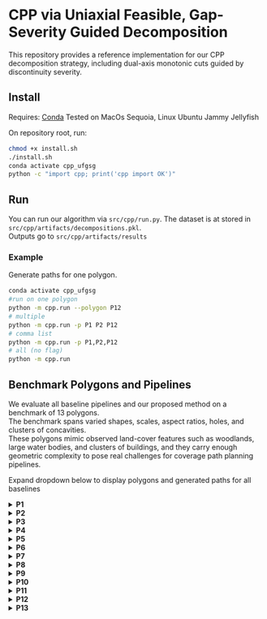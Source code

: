 # CPP via Uniaxial Feasible, Gap-Severity Guided Decomposition


This repository provides a reference implementation for our CPP decomposition strategy, including dual-axis monotonic cuts guided by discontinuity severity.

##  Install

Requires: [Conda](https://docs.conda.io/en/latest/)
Tested on MacOs Sequoia, Linux Ubuntu Jammy Jellyfish

On repository root, run:

```bash
chmod +x install.sh
./install.sh
conda activate cpp_ufgsg
python -c "import cpp; print('cpp import OK')"
```

## Run

You can run our algorithm via `src/cpp/run.py`. The dataset is at stored in `src/cpp/artifacts/decompositions.pkl`.  
Outputs go to `src/cpp/artifacts/results` 

### Example
Generate paths for one polygon.

```bash
conda activate cpp_ufgsg
#run on one polygon
python -m cpp.run --polygon P12
# multiple
python -m cpp.run -p P1 P2 P12
# comma list
python -m cpp.run -p P1,P2,P12
# all (no flag)
python -m cpp.run
```

## Benchmark Polygons and Pipelines

We evaluate all baseline pipelines and our proposed method on a benchmark of 13 polygons.  
The benchmark spans varied shapes, scales, aspect ratios, holes, and clusters of concavities.  
These polygons mimic observed land-cover features such as woodlands, large water bodies, and
clusters of buildings, and they carry enough geometric complexity to pose real challenges for
coverage path planning pipelines.

Expand dropdown below to display polygons and generated paths for all baselines


<details><summary><b>P1</b></summary>
<img src="collages/P1_contact_sheet.png" alt="P1" width="100%">
</details>

<details><summary><b>P2</b></summary>
<img src="collages/P2_contact_sheet.png" alt="P2" width="100%">
</details>

<details><summary><b>P3</b></summary>
<img src="collages/P3_contact_sheet.png" alt="P3" width="100%">
</details>

<details><summary><b>P4</b></summary>
<img src="collages/P4_contact_sheet.png" alt="P4" width="100%">
</details>

<details><summary><b>P5</b></summary>
<img src="collages/P5_contact_sheet.png" alt="P5" width="100%">
</details>

<details><summary><b>P6</b></summary>
<img src="collages/P6_contact_sheet.png" alt="P6" width="100%">
</details>

<details><summary><b>P7</b></summary>
<img src="collages/P7_contact_sheet.png" alt="P7" width="100%">
</details>

<details><summary><b>P8</b></summary>
<img src="collages/P8_contact_sheet.png" alt="P8" width="100%">
</details>

<details><summary><b>P9</b></summary>
<img src="collages/P9_contact_sheet.png" alt="P9" width="100%">
</details>

<details><summary><b>P10</b></summary>
<img src="collages/P10_contact_sheet.png" alt="P10" width="100%">
</details>

<details><summary><b>P11</b></summary>
<img src="collages/P11_contact_sheet.png" alt="P11" width="100%">
</details>

<details><summary><b>P12</b></summary>
<img src="collages/P12_contact_sheet.png" alt="P12" width="100%">
</details>

<details><summary><b>P13</b></summary>
<img src="collages/P13_contact_sheet.png" alt="P13" width="100%">
</details>
